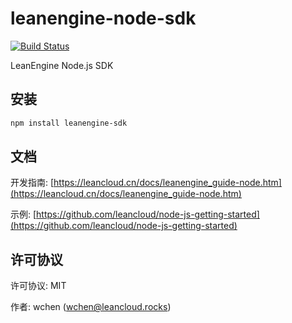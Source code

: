 # leanengine-node-sdk

[![Build Status](https://travis-ci.org/leancloud/leanengine-node-sdk.svg?branch=master)](https://travis-ci.org/leancloud/leanengine-node-sdk)

LeanEngine Node.js SDK

## 安装

```bash
npm install leanengine-sdk
```

## 文档

开发指南: [https://leancloud.cn/docs/leanengine_guide-node.htm](https://leancloud.cn/docs/leanengine_guide-node.htm)

示例: [https://github.com/leancloud/node-js-getting-started](https://github.com/leancloud/node-js-getting-started)

## 许可协议

许可协议: MIT

作者: wchen (wchen@leancloud.rocks)
